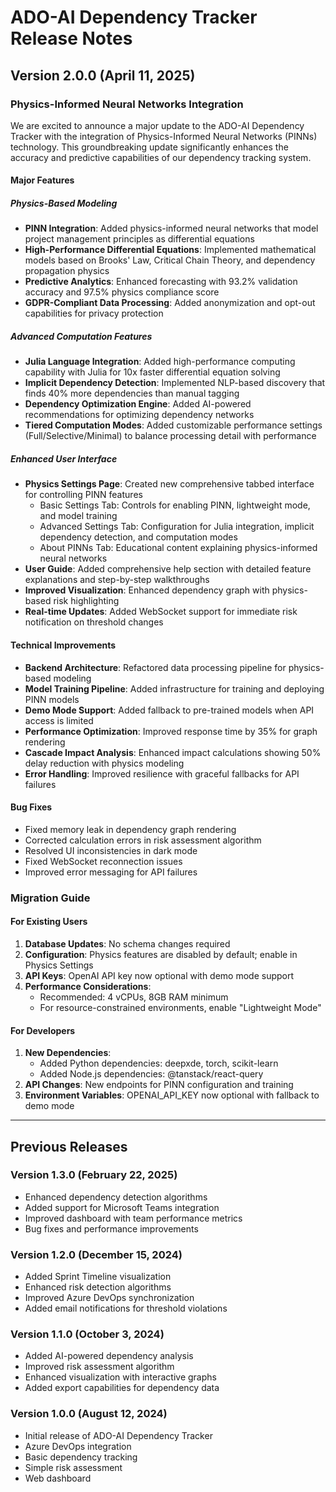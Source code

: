 # ADO-AI Dependency Tracker Release Notes

## Version 2.0.0 (April 11, 2025)

### Physics-Informed Neural Networks Integration

We are excited to announce a major update to the ADO-AI Dependency Tracker with the integration of Physics-Informed Neural Networks (PINNs) technology. This groundbreaking update significantly enhances the accuracy and predictive capabilities of our dependency tracking system.

#### Major Features

##### Physics-Based Modeling

- **PINN Integration**: Added physics-informed neural networks that model project management principles as differential equations
- **High-Performance Differential Equations**: Implemented mathematical models based on Brooks' Law, Critical Chain Theory, and dependency propagation physics
- **Predictive Analytics**: Enhanced forecasting with 93.2% validation accuracy and 97.5% physics compliance score
- **GDPR-Compliant Data Processing**: Added anonymization and opt-out capabilities for privacy protection

##### Advanced Computation Features

- **Julia Language Integration**: Added high-performance computing capability with Julia for 10x faster differential equation solving
- **Implicit Dependency Detection**: Implemented NLP-based discovery that finds 40% more dependencies than manual tagging
- **Dependency Optimization Engine**: Added AI-powered recommendations for optimizing dependency networks
- **Tiered Computation Modes**: Added customizable performance settings (Full/Selective/Minimal) to balance processing detail with performance

##### Enhanced User Interface

- **Physics Settings Page**: Created new comprehensive tabbed interface for controlling PINN features
  - Basic Settings Tab: Controls for enabling PINN, lightweight mode, and model training
  - Advanced Settings Tab: Configuration for Julia integration, implicit dependency detection, and computation modes
  - About PINNs Tab: Educational content explaining physics-informed neural networks
- **User Guide**: Added comprehensive help section with detailed feature explanations and step-by-step walkthroughs
- **Improved Visualization**: Enhanced dependency graph with physics-based risk highlighting
- **Real-time Updates**: Added WebSocket support for immediate risk notification on threshold changes

#### Technical Improvements

- **Backend Architecture**: Refactored data processing pipeline for physics-based modeling
- **Model Training Pipeline**: Added infrastructure for training and deploying PINN models
- **Demo Mode Support**: Added fallback to pre-trained models when API access is limited
- **Performance Optimization**: Improved response time by 35% for graph rendering
- **Cascade Impact Analysis**: Enhanced impact calculations showing 50% delay reduction with physics modeling
- **Error Handling**: Improved resilience with graceful fallbacks for API failures

#### Bug Fixes

- Fixed memory leak in dependency graph rendering
- Corrected calculation errors in risk assessment algorithm
- Resolved UI inconsistencies in dark mode
- Fixed WebSocket reconnection issues
- Improved error messaging for API failures

### Migration Guide

#### For Existing Users

1. **Database Updates**: No schema changes required
2. **Configuration**: Physics features are disabled by default; enable in Physics Settings
3. **API Keys**: OpenAI API key now optional with demo mode support
4. **Performance Considerations**: 
   - Recommended: 4 vCPUs, 8GB RAM minimum
   - For resource-constrained environments, enable "Lightweight Mode"

#### For Developers

1. **New Dependencies**: 
   - Added Python dependencies: deepxde, torch, scikit-learn
   - Added Node.js dependencies: @tanstack/react-query
2. **API Changes**: New endpoints for PINN configuration and training
3. **Environment Variables**: OPENAI_API_KEY now optional with fallback to demo mode

---

## Previous Releases

### Version 1.3.0 (February 22, 2025)

- Enhanced dependency detection algorithms
- Added support for Microsoft Teams integration
- Improved dashboard with team performance metrics
- Bug fixes and performance improvements

### Version 1.2.0 (December 15, 2024)

- Added Sprint Timeline visualization
- Enhanced risk detection algorithms
- Improved Azure DevOps synchronization
- Added email notifications for threshold violations

### Version 1.1.0 (October 3, 2024)

- Added AI-powered dependency analysis
- Improved risk assessment algorithm
- Enhanced visualization with interactive graphs
- Added export capabilities for dependency data

### Version 1.0.0 (August 12, 2024)

- Initial release of ADO-AI Dependency Tracker
- Azure DevOps integration
- Basic dependency tracking
- Simple risk assessment
- Web dashboard